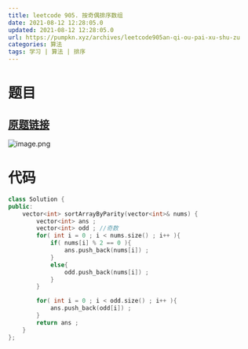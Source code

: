```yaml
---
title: leetcode 905. 按奇偶排序数组
date: 2021-08-12 12:28:05.0
updated: 2021-08-12 12:28:05.0
url: https://pumpkn.xyz/archives/leetcode905an-qi-ou-pai-xu-shu-zu
categories: 算法
tags: 学习 | 算法 | 排序
---
```


# 题目
## [原题链接](https://leetcode-cn.com/problems/sort-array-by-parity/)
![image.png](https://pumpkn.xyz/upload/2021/08/image-325e997c4cda491b87eceecdc6557188.png)
# 代码
```C++
class Solution {
public:
    vector<int> sortArrayByParity(vector<int>& nums) {
        vector<int> ans ;
        vector<int> odd ; //奇数
        for( int i = 0 ; i < nums.size() ; i++ ){
            if( nums[i] % 2 == 0 ){
                ans.push_back(nums[i]) ;
            }
            else{
                odd.push_back(nums[i]) ;
            }
        }

        for( int i = 0 ; i < odd.size() ; i++ ){
            ans.push_back(odd[i]) ;
        }
        return ans ;
    }
};
```